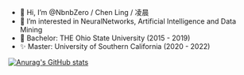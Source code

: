 - 👋 Hi, I’m @NbnbZero / Chen Ling / 凌晨
- 👀 I’m interested in NeuralNetworks, Artificial Intelligence and Data Mining
- 🌱 Bachelor: THE Ohio State University (2015 - 2019)
- ✨ Master: University of Southern California (2020 - 2022)

[![Anurag's GitHub stats](https://github-readme-stats.vercel.app/api?username=NbnbZero&count_private=true&show_icons=true&theme=cobalt
)](https://github.com/NbnbZero/github-readme-stats)



<!---
NbnbZero/NbnbZero is a ✨ special ✨ repository because its `README.md` (this file) appears on your GitHub profile.
You can click the Preview link to take a look at your changes.
--->
